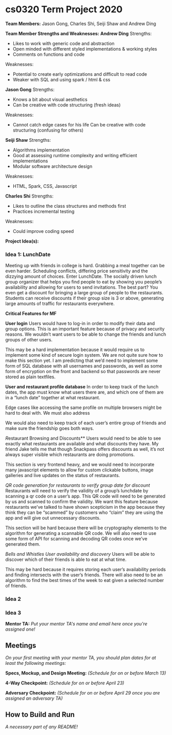 # cs0320 Term Project 2020

**Team Members:**
Jason Gong, Charles Shi, Seiji Shaw and Andrew Ding

**Team Member Strengths and Weaknesses:**
**Andrew Ding**
Strengths:
- Likes to work with generic code and abstraction
- Open minded with different styled implementations & working styles
- Comments on functions and code

Weaknesses:
- Potential to create early optimizations and difficult to read code
- Weaker with SQL and using spark / html & css

**Jason Gong**
Strengths:
- Knows a bit about visual aesthetics
- Can be creative with code structuring (fresh ideas)

Weaknesses:
- Cannot catch edge cases for his life
Can be creative with code structuring (confusing for others)

**Seiji Shaw**
Strengths:
- Algorithms implementation
- Good at assessing runtime complexity and writing efficient implementations 
- Modular software architecture design

Weaknesses:
- HTML, Spark, CSS, Javascript

**Charles Shi**
Strengths:
- Likes to outline the class structures and methods first
- Practices incremental testing

Weaknesses:
- Could improve coding speed

**Project Idea(s):**
### Idea 1: LunchDate

Meeting up with friends in college is hard. Grabbing a meal together can be even harder. Scheduling conflicts, differing price sensitivity and the dizzying amount of choices. Enter LunchDate. The socially driven lunch group organizer that helps you find people to eat by showing you people’s availability and allowing for users to send invitations. The best part? You even get a discount for bringing a large group of people to the restaurants. Students can receive discounts if their group size is 3 or above, generating large amounts of traffic for restaurants everywhere.

**Critical Features for MF**

**User login**
Users would have to log-in in order to modify their data and group options. This is an important feature because of privacy and security reasons. We wouldn’t want users to be able to change the friends and lunch groups of other users.

This may be a hard implementation because it would require us to implement some kind of secure login system. We are not quite sure how to make this section yet. I am predicting that we’d need to implement some form of SQL database with all usernames and passwords, as well as some form of encryption on the front and backend so that passwords are never stored as plain textfiles.


**User and restaurant profile database**
In order to keep track of the lunch dates, the app must know what users there are, and which one of them are in a “lunch date” together at what restaurant.

Edge cases like accessing the same profile on multiple browsers might be hard to deal with. We must also address

We would also need to keep track of each user’s entire group of friends and make sure the friendship goes both ways.

*R*estaurant Browsing and Discounts**
Users would need to be able to see exactly what restaurants are available and what discounts they have. My friend Jake tells me that though Snackpass offers discounts as well, it’s not always super visible which restaurants are doing promotions.

This section is very frontend heavy, and we would need to incorporate many javascript elements to allow for custom clickable buttons, image galleries and live updates on the status of restaurants.

*QR code generation for restaurants to verify group date for discount*
Restaurants will need to verify the validity of a group’s lunchdate by scanning a qr code on a user’s app. This QR code will need to be generated by us and scanned to confirm the validity. We want this feature because restaurants we’ve talked to have shown scepticism in the app because they think they can be “scammed” by customers who “claim” they are using the app and will give out unnecessary discounts.

This section will be hard because there will be cryptography elements to the algorithm for generating a scannable QR code. We will also need to use some form of API for scanning and decoding QR codes once we’ve generated them.

*Bells and Whistles*
*User availability and discovery*
Users will be able to discover which of their friends is able to eat at what time.

This may be hard because it requires storing each user’s availability periods and finding intersects with the user’s friends. There will also need to be an algorithm to find the best times of the week to eat given a selected number of friends.

### Idea 2

### Idea 3

**Mentor TA:** _Put your mentor TA's name and email here once you're assigned one!_

## Meetings
_On your first meeting with your mentor TA, you should plan dates for at least the following meetings:_

**Specs, Mockup, and Design Meeting:** _(Schedule for on or before March 13)_

**4-Way Checkpoint:** _(Schedule for on or before April 23)_

**Adversary Checkpoint:** _(Schedule for on or before April 29 once you are assigned an adversary TA)_

## How to Build and Run
_A necessary part of any README!_
